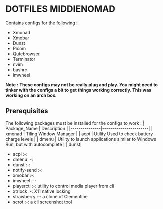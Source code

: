 # DOTFILES MIDDIENOMAD #
Contains configs for the following : 
+ Xmonad
+ Xmobar
+ Dunst
+ Picom
+ Qutebrowser
+ Terminator
+ nvim
+ bashrc
+ imwheel

**Note :**  __These configs may not be really plug and play. You might need to tinker with the configs a bit to get things working correctly. This was working on an arch box.__

## Prerequisites ##
The following packages must be installed for the configs to work : 
| Package_Name  | Description           |
|---------------|-----------------------|
| xmonad        | Tiling Window Manager |
| acpi          | Utility Used to check battery charge levels |
| dmenu         | Utility to launch applications similar to Windows Run, but with autocomplete | 
| dunst|
+ acpi :-:
+ dmenu :-:
+ dunst :-:
+ notify-send :-:
+ xmobar :-:
+ imwheel :-:
+ playerctl :-: utility to control media player from cli
+ xtrlock :-: X11 native locking
+ strawberry :-: a clone of Clementine
+ scrot :-: a cli screenshot tool

